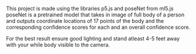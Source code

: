 This project is made using the libraries p5.js and poseNet from ml5.js
poseNet is a pretrained model that takes in image of full body of a person and outputs coordinate locations of 17 points of the body and the corresponding confidence scores for each and an overall confidence score.

For the best result ensure good lighting and stand atleast 4-5 feet away with your while body visible to the camera.